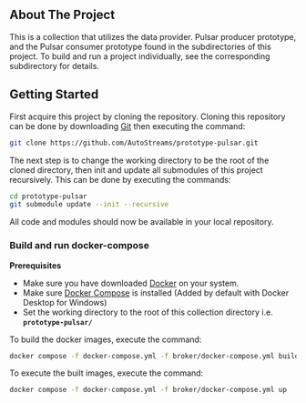 ## About The Project
This is a collection that utilizes the data provider. Pulsar producer prototype, and the Pulsar consumer prototype found in the subdirectories of this project. To build and run a project individually, see the corresponding subdirectory for details.

## Getting Started
First acquire this project by cloning the repository. Cloning this repository can be done by downloading [Git](https://git-scm.com/) then executing the command:
```bash
git clone https://github.com/AutoStreams/prototype-pulsar.git
```
The next step is to change the working directory to be the root of the cloned directory, then init and update all submodules of this project recursively. This can be done by executing the commands:

```bash
cd prototype-pulsar
git submodule update --init --recursive
```

All code and modules should now be available in your local repository.

### Build and run docker-compose

**Prerequisites**
* Make sure you have downloaded [Docker](https://www.docker.com/) on your system.
* Make sure [Docker Compose](https://docs.docker.com/compose/install/) is installed (Added by default with Docker Desktop for Windows)
* Set the working directory to the root of this collection directory i.e. **`prototype-pulsar/`**

To build the docker images, execute the command:
```bash
docker compose -f docker-compose.yml -f broker/docker-compose.yml build
```

To execute the built images, execute the command:
```bash
docker compose -f docker-compose.yml -f broker/docker-compose.yml up
```